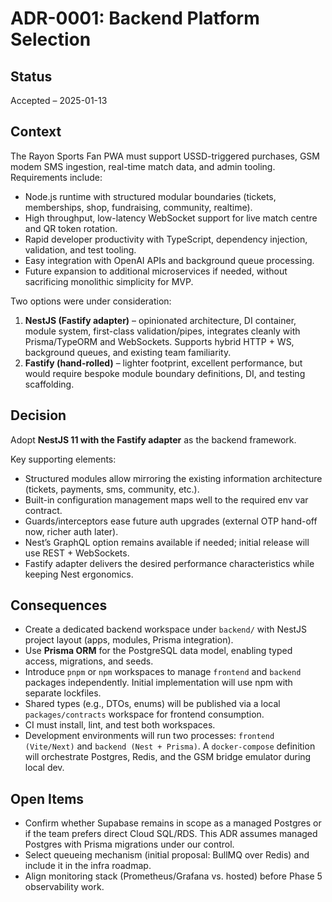 # ADR-0001: Backend Platform Selection

## Status
Accepted – 2025-01-13

## Context
The Rayon Sports Fan PWA must support USSD-triggered purchases, GSM modem SMS ingestion, real-time match data, and admin tooling. Requirements include:
- Node.js runtime with structured modular boundaries (tickets, memberships, shop, fundraising, community, realtime).
- High throughput, low-latency WebSocket support for live match centre and QR token rotation.
- Rapid developer productivity with TypeScript, dependency injection, validation, and test tooling.
- Easy integration with OpenAI APIs and background queue processing.
- Future expansion to additional microservices if needed, without sacrificing monolithic simplicity for MVP.

Two options were under consideration:
1. **NestJS (Fastify adapter)** – opinionated architecture, DI container, module system, first-class validation/pipes, integrates cleanly with Prisma/TypeORM and WebSockets. Supports hybrid HTTP + WS, background queues, and existing team familiarity.
2. **Fastify (hand-rolled)** – lighter footprint, excellent performance, but would require bespoke module boundary definitions, DI, and testing scaffolding.

## Decision
Adopt **NestJS 11 with the Fastify adapter** as the backend framework.

Key supporting elements:
- Structured modules allow mirroring the existing information architecture (tickets, payments, sms, community, etc.).
- Built-in configuration management maps well to the required env var contract.
- Guards/interceptors ease future auth upgrades (external OTP hand-off now, richer auth later).
- Nest’s GraphQL option remains available if needed; initial release will use REST + WebSockets.
- Fastify adapter delivers the desired performance characteristics while keeping Nest ergonomics.

## Consequences
- Create a dedicated backend workspace under `backend/` with NestJS project layout (apps, modules, Prisma integration).
- Use **Prisma ORM** for the PostgreSQL data model, enabling typed access, migrations, and seeds.
- Introduce `pnpm` or `npm` workspaces to manage `frontend` and `backend` packages independently. Initial implementation will use npm with separate lockfiles.
- Shared types (e.g., DTOs, enums) will be published via a local `packages/contracts` workspace for frontend consumption.
- CI must install, lint, and test both workspaces.
- Development environments will run two processes: `frontend (Vite/Next)` and `backend (Nest + Prisma)`. A `docker-compose` definition will orchestrate Postgres, Redis, and the GSM bridge emulator during local dev.

## Open Items
- Confirm whether Supabase remains in scope as a managed Postgres or if the team prefers direct Cloud SQL/RDS. This ADR assumes managed Postgres with Prisma migrations under our control.
- Select queueing mechanism (initial proposal: BullMQ over Redis) and include it in the infra roadmap.
- Align monitoring stack (Prometheus/Grafana vs. hosted) before Phase 5 observability work.
